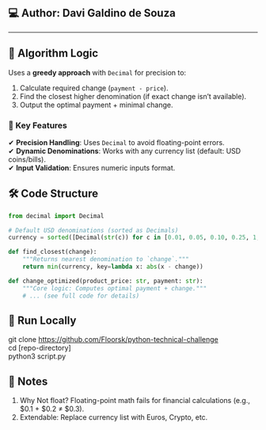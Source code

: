 ## 💻 Author: Davi Galdino de Souza

---

## 🧠 Algorithm Logic  
Uses a **greedy approach** with `Decimal` for precision to:  
1. Calculate required change (`payment - price`).  
2. Find the closest higher denomination (if exact change isn’t available).  
3. Output the optimal payment + minimal change.  

### 🔧 Key Features  
✔ **Precision Handling**: Uses `Decimal` to avoid floating-point errors.  
✔ **Dynamic Denominations**: Works with any currency list (default: USD coins/bills).  
✔ **Input Validation**: Ensures numeric inputs format.  

## 🛠️ Code Structure  
```python
from decimal import Decimal

# Default USD denominations (sorted as Decimals)
currency = sorted([Decimal(str(c)) for c in [0.01, 0.05, 0.10, 0.25, 1, 5, 10, 20, 50, 100]])

def find_closest(change):
    """Returns nearest denomination to `change`."""
    return min(currency, key=lambda x: abs(x - change))

def change_optimized(product_price: str, payment: str):
    """Core logic: Computes optimal payment + change."""
    # ... (see full code for details)
```

## 🚀 Run Locally

  git clone https://github.com/Floorsk/python-technical-challenge  
  cd [repo-directory]  
  python3 script.py

## 📝 Notes
  1. Why Not float? Floating-point math fails for financial calculations (e.g., $0.1 + $0.2 ≠ $0.3).
  2. Extendable: Replace currency list with Euros, Crypto, etc.

